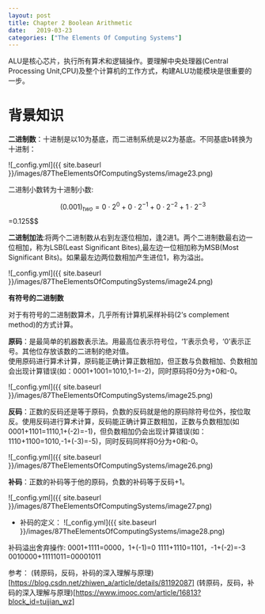 ```yaml
---
layout: post
title: Chapter 2 Boolean Arithmetic
date:   2019-03-23
categories: ["The Elements Of Computing Systems"]
---
```


ALU是核心芯片，执行所有算术和逻辑操作。要理解中央处理器(Central Processing Unit,CPU)及整个计算机的工作方式，构建ALU功能模块是很重要的一步。  

# 背景知识

**二进制数**：十进制是以10为基底，而二进制系统是以2为基底。不同基底b转换为十进制：  

![_config.yml]({{ site.baseurl }}/images/87TheElementsOfComputingSystems/image23.png)

二进制小数转为十进制小数:

$$(0.001)_{two}=0\cdot 2^{0}+0\cdot 2^{-1}+0\cdot 2^{-2}+ 1\cdot 2^{-3}$$=0.125$$

**二进制加法**:将两个二进制数从右到左逐位相加，逢2进1。两个二进制数最右边一位相加，称为LSB(Least Significant Bites),最左边一位相加称为MSB(Most Significant Bits)。如果最左边两位数相加产生进位1，称为溢出。 

![_config.yml]({{ site.baseurl }}/images/87TheElementsOfComputingSystems/image24.png)

**有符号的二进制数**  

对于有符号的二进制数算术，几乎所有计算机采样补码(2’s complement method)的方式计算。

**原码**：是最简单的机器数表示法。用最高位表示符号位，‘1’表示负号，‘0’表示正号。其他位存放该数的二进制的绝对值。   
使用原码进行算术计算，原码能正确计算正数相加，但正数与负数相加、负数相加会出现计算错误(如：0001+1001=1010,1-1=-2)，同时原码将0分为+0和-0。

![_config.yml]({{ site.baseurl }}/images/87TheElementsOfComputingSystems/image25.png)

**反码**：正数的反码还是等于原码，负数的反码就是他的原码除符号位外，按位取反。使用反码进行算术计算，反码能正确计算正数相加，正数与负数相加(如0001+1101=1110,1+(-2)=-1)，但负数相加仍会出现计算错误(如：1110+1100=1010,-1+(-3)=-5)，同时反码同样将0分为+0和-0。 

![_config.yml]({{ site.baseurl }}/images/87TheElementsOfComputingSystems/image26.png)

**补码**：正数的补码等于他的原码，负数的补码等于反码+1。

![_config.yml]({{ site.baseurl }}/images/87TheElementsOfComputingSystems/image27.png)

+ 补码的定义： 
![_config.yml]({{ site.baseurl }}/images/87TheElementsOfComputingSystems/image28.png)

补码溢出舍弃操作:
0001+1111=0000，1+(-1)=0
1111+1110=1101，-1+(-2)=-3 
0010000+11111011=00001011


参考：
(转原码，反码，补码的深入理解与原理)[https://blog.csdn.net/zhiwen_a/article/details/81192087]
(转原码，反码，补码的深入理解与原理)[https://www.imooc.com/article/16813?block_id=tuijian_wz]
